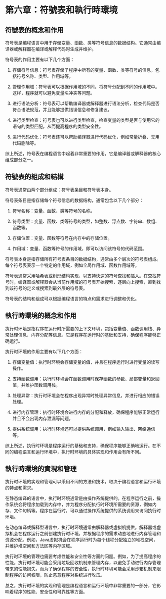 # 第六章：符號表和執行時環境

## 符號表的概念和作用

符号表是编程语言中用于存储变量、函数、类等符号信息的数据结构。它通常由编译器或解释器在编译或解释代码时生成并维护。

符号表的作用主要有以下几个方面：

1. 存储符号信息：符号表存储了程序中所有的变量、函数、类等符号的信息，包括符号名称、类型、作用域等。

2. 管理作用域：符号表可以根据作用域的不同，将符号分配到不同的作用域中。这样，程序就可以避免变量名冲突等问题。

3. 进行语法分析：符号表可以帮助编译器或解释器进行语法分析，检查代码是否符合语法规范，并且能够提供错误信息和修复建议。

4. 进行类型检查：符号表也可以进行类型检查，检查变量的类型是否与使用它的语句的类型匹配，从而提高程序的类型安全性。

5. 进行代码优化：符号表还可以帮助编译器进行代码优化，例如常量折叠、无用代码删除等。

综上所述，符号表在编程语言中起着非常重要的作用，它是编译器或解释器的核心组成部分之一。

## 符號表的組成和結構

符号表通常由两个部分组成：符号表条目和符号表本身。

符号表条目是指存储每个符号信息的数据结构，通常包含以下几个部分：

1. 符号名称：变量、函数、类等符号的名称。

2. 符号类型：变量、函数、类等符号的类型，如整数、浮点数、字符串、数组、函数等。

3. 存储位置：变量、函数等符号在内存中的存储位置。

4. 作用域：变量、函数等符号的作用域，即可以访问该符号的代码范围。

符号表本身是指存储所有符号表条目的数据结构，通常由多个层次的符号表组成。每个符号表表示一个特定的作用域，例如全局作用域、函数作用域等。

符号表通常采用哈希表或树形结构实现，以支持快速的符号查找和插入。在查找符号时，编译器或解释器会从当前作用域的符号表开始搜索，逐层向上搜索，直到找到该符号的定义或搜索到最外层的符号表。

符号表的结构和组成可以根据编程语言的特点和需求进行调整和优化。


## 執行時環境的概念和作用

执行时环境是指程序在运行时所需要的上下文环境，包括变量值、函数调用栈、异常处理信息、内存分配等信息。它是程序在运行时的基础和支持，确保程序能够正确运行。

执行时环境的作用主要有以下几个方面：

1. 存储变量值：执行时环境会存储变量的值，并且在程序运行时进行变量的读写操作。

2. 支持函数调用：执行时环境会在函数调用时保存函数的参数、局部变量和返回值，并维护函数调用栈。

3. 处理异常：执行时环境会在程序出现异常时处理异常信息，并进行相应的错误处理。

4. 进行内存管理：执行时环境会进行内存的分配和释放，确保程序能够正常运行并且不会出现内存泄漏等问题。

5. 提供系统调用：执行时环境还可以提供系统调用，例如输入输出、网络通信等。

综上所述，执行时环境是程序运行的基础和支持，确保程序能够正确地运行。在不同的编程语言和运行环境中，执行时环境的具体实现和作用会有所不同。

## 執行時環境的實現和管理

执行时环境的实现和管理可以采用不同的方法和技术，取决于编程语言和运行环境的特点和需求。

在静态编译的语言中，执行时环境通常是由操作系统提供的。在程序运行之前，操作系统会将程序加载到内存中，并为程序分配执行时环境所需要的资源，例如内存、文件句柄等。程序在运行时，可以通过操作系统提供的系统调用来访问执行时环境。

在动态编译或解释型语言中，执行时环境通常由解释器或虚拟机提供。解释器或虚拟机会在程序运行之前创建执行时环境，并根据程序的需求动态地进行内存管理和资源分配。例如，Java虚拟机会在程序运行时为每个线程分配独立的堆栈空间，并维护堆空间和方法区等内存区域。

执行时环境的管理也需要考虑性能和安全性等方面的问题。例如，为了提高程序的性能，执行时环境可能会采用垃圾回收机制来管理内存，以避免手动进行内存管理带来的性能损失。而为了确保程序的安全性，执行时环境可能会采用沙箱机制来限制程序的访问权限，防止恶意程序对系统进行攻击。

总之，执行时环境的实现和管理是编程语言和运行环境中非常重要的一部分，它影响着程序的性能、安全性和可靠性等方面。

